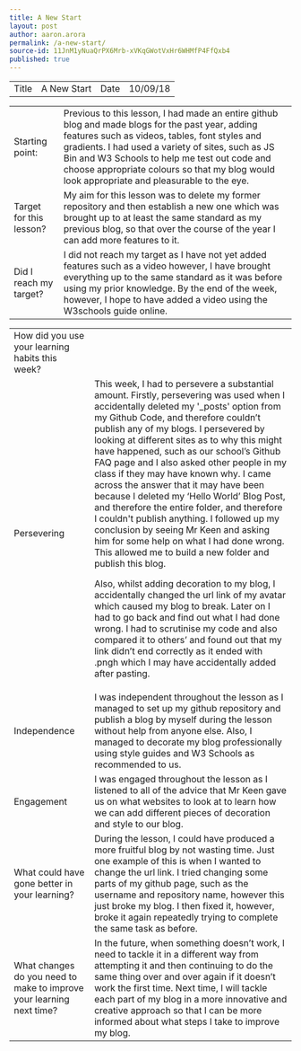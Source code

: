 ```yaml
---
title: A New Start
layout: post
author: aaron.arora
permalink: /a-new-start/
source-id: 11JnM1yNuaQrPX6Mrb-xVKqGWotVxHr6WHMfP4FfQxb4
published: true
---
```

<table>
  <tr>
    <td>Title</td>
    <td>A New Start</td>
    <td>Date</td>
    <td>10/09/18</td>
  </tr>
</table>


<table>
  <tr>
    <td>Starting point:</td>
    <td>Previous to this lesson, I had made an entire github blog and made blogs for the past year, adding features such as videos, tables, font styles and gradients. I had used a variety of sites, such as JS Bin and W3 Schools to help me test out code and choose appropriate colours so that my blog would look appropriate and pleasurable to the eye. </td>
  </tr>
  <tr>
    <td>Target for this lesson?</td>
    <td>My aim for this lesson was to delete my former repository and then establish a new one which was brought up to at least the same standard as my previous blog, so that over the course of the year I can add more features to it. </td>
  </tr>
  <tr>
    <td>Did I reach my target? </td>
    <td>I did not reach my target as I have not yet added features such as a video however, I have brought everything up to the same standard as it was before using my prior knowledge. By the end of the week, however, I hope to have added a video using the W3schools guide online. </td>
  </tr>
</table>


<table>
  <tr>
    <td>How did you use your learning habits this week?</td>
    <td></td>
  </tr>
  <tr>
    <td>Persevering</td>
    <td>This week, I had to persevere a substantial amount. Firstly, persevering was used when I accidentally deleted my '_posts' option from my Github Code, and therefore couldn’t publish any of my blogs. I persevered by looking at different sites as to why this might have happened, such as our school’s Github FAQ page and I also asked other people in my class if they may have known why. I came across the answer that it may have been because I deleted my ‘Hello World’ Blog Post, and therefore the entire folder, and therefore  I couldn't publish anything. I followed up my conclusion by seeing Mr Keen and asking him for some help on what I had done wrong. This allowed me to build a new folder and publish this blog. 

Also, whilst adding decoration to my blog, I  accidentally changed the url link of my avatar which caused my blog to break. Later on I had to go back and find out what I had done wrong. I had to scrutinise my code and also compared it to others’ and found out that my link didn’t end correctly as it ended with .pngh which I may have accidentally added after pasting. </td>
  </tr>
  <tr>
    <td>Independence</td>
    <td>I was independent throughout the lesson as I managed to set up my github repository and publish a blog by myself during the lesson without help from anyone else. Also, I managed to decorate my blog professionally using style guides and W3 Schools as recommended to us. </td>
  </tr>
  <tr>
    <td>Engagement
</td>
    <td>I was engaged throughout the lesson as I listened to all of the advice that Mr Keen gave us on what websites to look at to learn how we can add different pieces of decoration and style to our blog. </td>
  </tr>
  <tr>
    <td>What could have gone better in your learning?</td>
    <td>During the lesson, I could have produced a more fruitful blog by not wasting time. Just one example of this is when I wanted to change the url link. I tried changing some parts of my github page, such as the username and repository name, however this just broke my blog. I then fixed it, however, broke it again repeatedly trying to complete the same task as before. </td>
  </tr>
  <tr>
    <td>What changes do you need to make to improve your learning next time?</td>
    <td>In the future, when something doesn’t work, I need to tackle it in a different way from attempting it and then continuing to do the same thing over and over again if it doesn’t work the first time. Next time, I will tackle each part of my blog in a more innovative and creative approach so that I can be more informed about what steps I take to improve my blog. </td>
  </tr>
</table>


